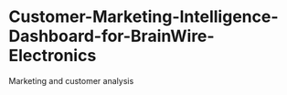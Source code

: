 # Customer-Marketing-Intelligence-Dashboard-for-BrainWire-Electronics
Marketing and customer analysis 

